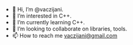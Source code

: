 - 👋 Hi, I’m @vaczijani.
- 👀 I’m interested in C++.
- 🌱 I’m currently learning C++.
- 💞️ I’m looking to collaborate on libraries, tools.
- 📫 How to reach me vaczijani@gmail.com

<!---
vaczijani/vaczijani is a ✨ special ✨ repository because its `README.md` (this file) appears on your GitHub profile.
You can click the Preview link to take a look at your changes.
--->
